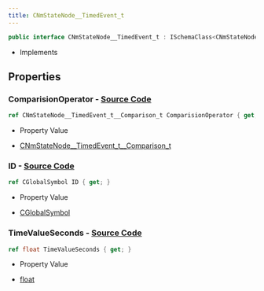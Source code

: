 ```yaml
---
title: CNmStateNode__TimedEvent_t
---
```


```csharp
public interface CNmStateNode__TimedEvent_t : ISchemaClass<CNmStateNode__TimedEvent_t>, ISchemaField, ISchemaClass, INativeHandle
```

- Implements

## Properties

### **ComparisionOperator** - [Source Code](https://github.com/swiftly-solution/swiftlys2/blob/main/managed/src/SwiftlyS2.Generated/Schemas/Interfaces/CNmStateNode__TimedEvent_t.cs#L20)

```csharp
ref CNmStateNode__TimedEvent_t__Comparison_t ComparisionOperator { get; }
```

- Property Value

- [CNmStateNode__TimedEvent_t__Comparison_t](/docs/api/shared/schemadefinitions/cnmstatenode__timedevent_t__comparison_t)

### **ID** - [Source Code](https://github.com/swiftly-solution/swiftlys2/blob/main/managed/src/SwiftlyS2.Generated/Schemas/Interfaces/CNmStateNode__TimedEvent_t.cs#L16)

```csharp
ref CGlobalSymbol ID { get; }
```

- Property Value

- [CGlobalSymbol](/docs/api/shared/natives/cglobalsymbol)

### **TimeValueSeconds** - [Source Code](https://github.com/swiftly-solution/swiftlys2/blob/main/managed/src/SwiftlyS2.Generated/Schemas/Interfaces/CNmStateNode__TimedEvent_t.cs#L18)

```csharp
ref float TimeValueSeconds { get; }
```

- Property Value

- [float](https://learn.microsoft.com/dotnet/api/system.single)

